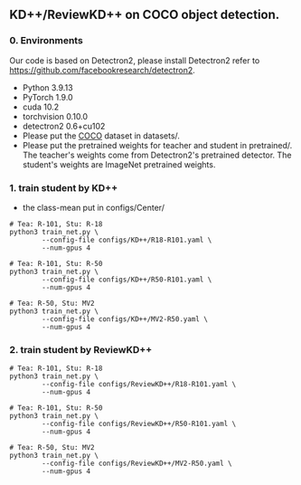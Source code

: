 ## KD++/ReviewKD++ on COCO object detection.

### 0. Environments
Our code is based on Detectron2, please install Detectron2 refer to https://github.com/facebookresearch/detectron2.
- Python 3.9.13
- PyTorch 1.9.0
- cuda 10.2
- torchvision 0.10.0
- detectron2  0.6+cu102
- Please put the [COCO](https://cocodataset.org/#download) dataset in datasets/.
- Please put the pretrained weights for teacher and student in pretrained/. The teacher's weights come from Detectron2's pretrained detector. The student's weights are ImageNet pretrained weights.

### 1. train student by KD++
- the class-mean put in configs/Center/

```
# Tea: R-101, Stu: R-18
python3 train_net.py \
        --config-file configs/KD++/R18-R101.yaml \
        --num-gpus 4

# Tea: R-101, Stu: R-50
python3 train_net.py \
        --config-file configs/KD++/R50-R101.yaml \
        --num-gpus 4

# Tea: R-50, Stu: MV2
python3 train_net.py \
        --config-file configs/KD++/MV2-R50.yaml \
        --num-gpus 4
```

### 2. train student by ReviewKD++

```
# Tea: R-101, Stu: R-18
python3 train_net.py \
        --config-file configs/ReviewKD++/R18-R101.yaml \
        --num-gpus 4

# Tea: R-101, Stu: R-50
python3 train_net.py \
        --config-file configs/ReviewKD++/R50-R101.yaml \
        --num-gpus 4

# Tea: R-50, Stu: MV2
python3 train_net.py \
        --config-file configs/ReviewKD++/MV2-R50.yaml \
        --num-gpus 4
```